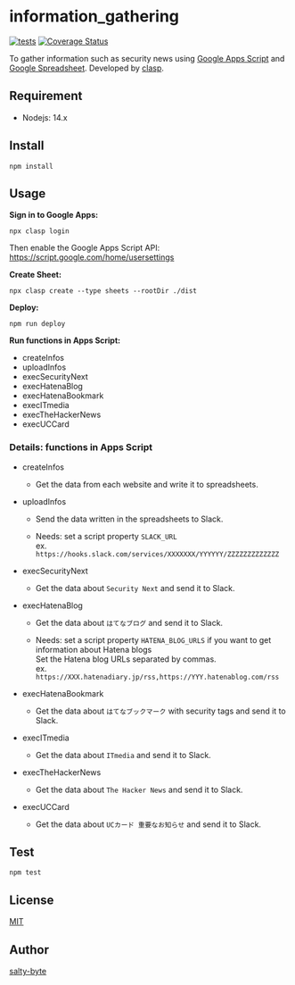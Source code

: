 # information_gathering

[![tests](https://github.com/salty-byte/information_gathering/workflows/tests/badge.svg)](https://github.com/salty-byte/information_gathering/actions?workflow=tests)
[![Coverage Status](https://coveralls.io/repos/github/salty-byte/information_gathering/badge.svg?branch=main)](https://coveralls.io/github/salty-byte/information_gathering?branch=main)

To gather information such as security news using [Google Apps Script](https://developers.google.com/apps-script/) and [Google Spreadsheet](https://developers.google.com/apps-script/reference/spreadsheet).
Developed by [clasp](https://github.com/google/clasp).

## Requirement

- Nodejs: 14.x

## Install

```shell
npm install
```

## Usage

**Sign in to Google Apps:**

```shell
npx clasp login
```

Then enable the Google Apps Script API: https://script.google.com/home/usersettings

**Create Sheet:**

```shell
npx clasp create --type sheets --rootDir ./dist
```

**Deploy:**

```shell
npm run deploy
```

**Run functions in Apps Script:**

- createInfos
- uploadInfos
- execSecurityNext
- execHatenaBlog
- execHatenaBookmark
- execITmedia
- execTheHackerNews
- execUCCard

### Details: functions in Apps Script

- createInfos

  - Get the data from each website and write it to spreadsheets.

- uploadInfos

  - Send the data written in the spreadsheets to Slack.

  - Needs: set a script property `SLACK_URL`  
    ex. `https://hooks.slack.com/services/XXXXXXX/YYYYYY/ZZZZZZZZZZZZZ`

- execSecurityNext

  - Get the data about `Security Next` and send it to Slack.

- execHatenaBlog

  - Get the data about `はてなブログ` and send it to Slack.

  - Needs: set a script property `HATENA_BLOG_URLS` if you want to get information about Hatena blogs  
    Set the Hatena blog URLs separated by commas.  
    ex. `https://XXX.hatenadiary.jp/rss,https://YYY.hatenablog.com/rss`

- execHatenaBookmark

  - Get the data about `はてなブックマーク` with security tags and send it to Slack.

- execITmedia

  - Get the data about `ITmedia` and send it to Slack.

- execTheHackerNews

  - Get the data about `The Hacker News` and send it to Slack.

- execUCCard

  - Get the data about `UCカード 重要なお知らせ` and send it to Slack.

## Test

```shell
npm test
```

## License

[MIT](https://github.com/salty-byte/information_gathering/blob/development/LICENSE)

## Author

[salty-byte](https://github.com/salty-byte)
